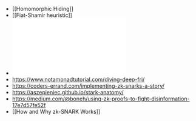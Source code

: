 - [[Homomorphic Hiding]]
- [[Fiat-Shamir heuristic]]
- ![how_and_why_snarks_work.pdf](../assets/how_and_why_snarks_work_1680470685704_0.pdf)
- https://www.notamonadtutorial.com/diving-deep-fri/
- https://coders-errand.com/implementing-zk-snarks-a-story/
- https://aszepieniec.github.io/stark-anatomy/
- https://medium.com/@boneh/using-zk-proofs-to-fight-disinformation-17e7d57fe52f
- [[How and Why zk-SNARK Works]]
